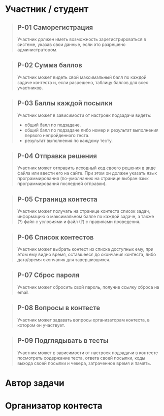 # Участник / студент

>## P-01 Саморегистрация
> Участник должен иметь возможность зарегистрироваться в системе, указав свои 
> данные, если это разрешено администратором.

>## P-02 Сумма баллов
>Участник может видеть свой максимальный балл по каждой задаче контеста и,
> если разрешено, таблицу баллов для всех участников.

>## P-03 Баллы каждой посылки
> Участник может в зависимости от настроек подзадачи видеть:
> * общий балл по подзадаче.
> * общий балл по подзадаче либо номер и результат выполнения первого непройденного теста.
> * результат выполнения по каждому тесту.

> ## P-04 Отправка решения
> Участник может отправить исходный код своего решения в виде файла или ввести 
его на сайте. При этом он должен указать язык программирования (по-умолчанию 
> на странице выбран язык программирования последней отправки).

> ## P-05 Страница контеста 
> Участник может получать на странице контеста список задач, информацию о 
> максимальном балле по каждой задаче, а также (?) файл с условиями и файл (?) с 
> правилами проведения.

> ## P-06 Список контестов 
> Участник может выбрать контест из списка доступных ему, при этом ему видно 
> время, оставшееся до окончания контеста, либо дата/время окончания для 
> завершившихся.

> ## P-07 Сброс пароля
>Участник может сбросить свой пароль, получив ссылку сброса на email.

> ## P-08 Вопросы в контесте
>Участник может задавать вопросы организаторам контеста, в котором он участвует.

> ## P-09 Подглядывать в тесты
>Участник может в зависимости от настроек подзадачи в контесте посмотреть 
> содержание теста, ответа своей посылки, коды выхода своей посылки и чекера, 
> затраченное время и память.

# Автор задачи


# Организатор контеста

